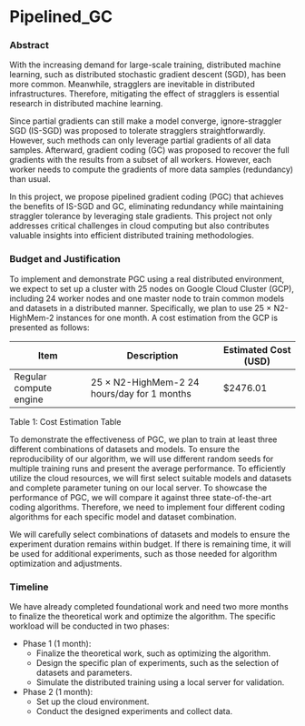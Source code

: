 # Pipelined_GC
###  Abstract

With the increasing demand for large-scale training, distributed machine learning, such as distributed stochastic gradient descent (SGD), has been more common. Meanwhile, stragglers are inevitable in distributed infrastructures. Therefore, mitigating the effect of stragglers is essential research in distributed machine learning.

Since partial gradients can still make a model converge, ignore-straggler SGD (IS-SGD) was proposed to tolerate stragglers straightforwardly. However, such methods can only leverage partial gradients of all data samples. Afterward, gradient coding (GC) was proposed to recover the full gradients with the results from a subset of all workers. However, each worker needs to compute the gradients of more data samples (redundancy) than usual.

In this project, we propose pipelined gradient coding (PGC) that achieves the benefits of IS-SGD and GC, eliminating redundancy while maintaining straggler tolerance by leveraging stale gradients. This project not only addresses critical challenges in cloud computing but also contributes valuable insights into efficient distributed training methodologies. 



### Budget and Justification

To implement and demonstrate PGC using a real distributed environment, we expect to set up a cluster with $25$ nodes on Google Cloud Cluster (GCP), including $24$ worker nodes and one master node to train common models and datasets in a distributed manner. Specifically, we plan to use $25$ $\times$ N2-HighMem-2 instances for one month. A cost estimation from the GCP is presented as follows:

| **Item**               | **Description**                                          | **Estimated Cost (USD)** |
| ---------------------- | -------------------------------------------------------- | ------------------------ |
| Regular compute engine | $25$ $\times$ N2-HighMem-2 $24$ hours/day for $1$ months | $\$ 2476.01$             |

Table 1: Cost Estimation Table



To demonstrate the effectiveness of PGC, we plan to train at least three different combinations of datasets and models. To ensure the reproducibility of our algorithm, we will use different random seeds for multiple training runs and present the average performance. To efficiently utilize the cloud resources, we will first select suitable models and datasets and complete parameter tuning on our local server. To showcase the performance of PGC, we will compare it against three state-of-the-art coding algorithms. Therefore, we need to implement four different coding algorithms for each specific model and dataset combination.

We will carefully select combinations of datasets and models to ensure the experiment duration remains within budget.  If there is remaining time, it will be used for additional experiments, such as those needed for algorithm optimization and adjustments.



### Timeline

We have already completed foundational work and need two more months to finalize the theoretical work and optimize the algorithm. The specific workload will be conducted in two phases:

*   Phase $1$ ($1$ month): 
    *   Finalize the theoretical work, such as optimizing the algorithm.
    *   Design the specific plan of experiments, such as the selection of datasets and parameters.
    *   Simulate the distributed training using a local server for validation.
*   Phase $2$ ($1$ month): 
    *   Set up the cloud environment.
    *   Conduct the designed experiments and collect data.


